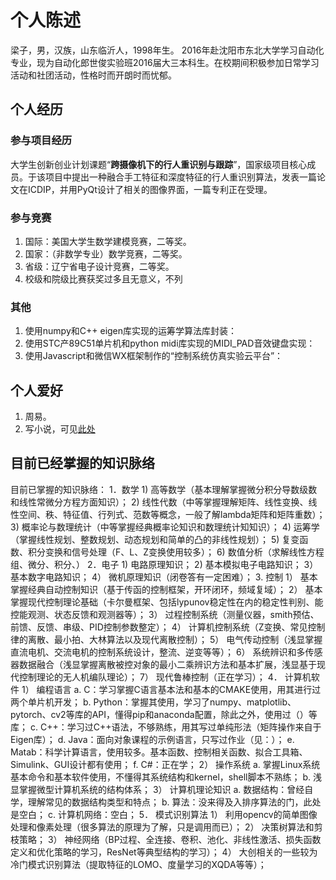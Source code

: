 # 个人陈述
梁子，男，汉族，山东临沂人，1998年生。
2016年赴沈阳市东北大学学习自动化专业，现为自动化郎世俊实验班2016届大三本科生。在校期间积极参加日常学习活动和社团活动，性格时而开朗时而忧郁。
## 个人经历
### 参与项目经历
大学生创新创业计划课题“**跨摄像机下的行人重识别与跟踪**”，国家级项目核心成员。于该项目中提出一种融合手工特征和深度特征的行人重识别算法，发表一篇论文在ICDIP，并用PyQt设计了相关的图像界面，一篇专利正在受理。
### 参与竞赛
1)	国际：美国大学生数学建模竞赛，二等奖。
2)	国家：（非数学专业）数学竞赛，二等奖。
3)	省级：辽宁省电子设计竞赛，二等奖。
4)	校级和院级比赛获奖过多且无意义，不列
### 其他
1)	使用numpy和C++ eigen库实现的运筹学算法库封装：
2)	使用STC产89C51单片机和python midi库实现的MIDI_PAD音效键盘实现：
3)	使用Javascript和微信WX框架制作的“控制系统仿真实验云平台”：
## 个人爱好
1) 周易。
2) 写小说，可见[此处](https://github.com/liangzid/Novel_Set)
## 目前已经掌握的知识脉络
目前已掌握的知识脉络：
1．数学
	1)	高等数学（基本理解掌握微分积分导数级数和线性常微分方程方面知识）；
	2)	线性代数（中等掌握理解矩阵、线性变换、线性空间、秩、特征值、行列式、范数等概念，一般了解lambda矩阵和矩阵重数）；
	3)	概率论与数理统计（中等掌握经典概率论知识和数理统计知知识）；
	4)	运筹学（掌握线性规划、整数规划、动态规划和简单的凸的非线性规划）；
	5)	复变函数、积分变换和信号处理（F、L、Z变换使用较多）；
	6)	数值分析（求解线性方程组、微分、积分、）
2．电子
	1)	电路原理知识；
	2)	基本模拟电子电路知识；
	3）	基本数字电路知识；
	4）	微机原理知识（闭卷答有一定困难）；
3. 控制
	1）	基本掌握经典自动控制知识（基于传函的控制框架，开环闭环，频域复域）；
	2）	基本掌握现代控制理论基础（卡尔曼框架、包括lypunov稳定性在内的稳定性判别、能控能观测、状态反馈和观测器等）；
	3）	过程控制系统（测量仪器，smith预估、前馈、反馈、串级、PID控制参数整定）；
	4）	计算机控制系统（Z变换、常见控制律的离散、最小拍、大林算法以及现代离散控制）；
	5）	电气传动控制（浅显掌握 直流电机、交流电机的控制系统设计，整流、逆变等等）；
	6）	系统辨识和多传感器数据融合（浅显掌握离散被控对象的最小二乘辨识方法和基本扩展，浅显基于现代控制理论的无人机编队理论）；
	7）	现代鲁棒控制（正在学习）；
4．	计算机软件
	1）	编程语言
		a.	C：学习掌握C语言基本法和基本的CMAKE使用，用其进行过两个单片机开发；
		b.	Python：掌握其使用，学习了numpy、matplotlib、pytorch、cv2等库的API，懂得pip和anaconda配置，除此之外，使用过（）等库；
		c.	C++：学习过C++语法，不够熟练，用其写过单纯形法（矩阵操作来自于Eigen库）；
		d.	Java：面向对象课程的示例语言，只写过作业（见：）；
		e.	Matab：科学计算语言，使用较多。基本函数、控制相关函数、拟合工具箱、Simulink、GUI设计都有使用；
		f.	C#：正在学；
	2）	操作系统
		a.	掌握Linux系统基本命令和基本软件使用，不懂得其系统结构和kernel，shell脚本不熟练；
		b.	浅显掌握微型计算机系统的结构体系；
	3）	计算机理论知识
		a.	数据结构：曾经自学，理解常见的数据结构类型和特点；
		b.	算法：没来得及入排序算法的门，此处是空白；
		c.	计算机网络：空白；
5．	模式识别算法
	1）	利用opencv的简单图像处理和像素处理（很多算法的原理为了解，只是调用而已）；
	2）	决策树算法和剪枝策略；
	3）	神经网络（BP过程、全连接、卷积、池化、非线性激活、损失函数定义和优化策略的学习，ResNet等典型结构的学习）；
	4）	大创相关的一些较为冷门模式识别算法（提取特征的LOMO、度量学习的XQDA等等）；
